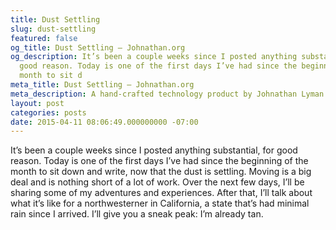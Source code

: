 ```yaml
---
title: Dust Settling
slug: dust-settling
featured: false
og_title: Dust Settling – Johnathan.org
og_description: It’s been a couple weeks since I posted anything substantial, for
  good reason. Today is one of the first days I’ve had since the beginning of the
  month to sit d
meta_title: Dust Settling – Johnathan.org
meta_description: A hand-crafted technology product by Johnathan Lyman
layout: post
categories: posts
date: 2015-04-11 08:06:49.000000000 -07:00
---
```


It’s been a couple weeks since I posted anything substantial, for good reason. Today is one of the first days I’ve had since the beginning of the month to sit down and write, now that the dust is settling. Moving is a big deal and is nothing short of a lot of work. Over the next few days, I’ll be sharing some of my adventures and experiences. After that, I’ll talk about what it’s like for a northwesterner in California, a state that’s had minimal rain since I arrived. I’ll give you a sneak peak: I’m already tan.

